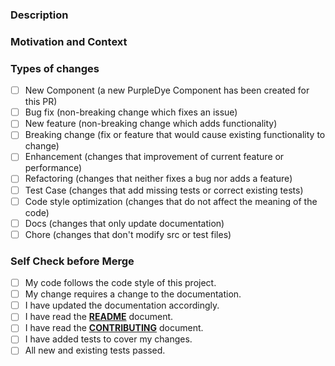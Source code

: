 <!--- Provide a general summary of your changes in the Title above -->

### Description

<!--- Describe your changes in detail -->

### Motivation and Context

<!--- Why is this change required? What problem does it solve? -->
<!--- If it fixes an open issue, please link to the issue here. -->

### Types of changes

<!--- What types of changes does your code introduce? Put an `x` in all the boxes that apply and remove spaces between [], e.g. [x], not [x ] or [ x] -->

- [ ] New Component (a new PurpleDye Component has been created for this PR)
- [ ] Bug fix (non-breaking change which fixes an issue)
- [ ] New feature (non-breaking change which adds functionality)
- [ ] Breaking change (fix or feature that would cause existing functionality to change)
- [ ] Enhancement (changes that improvement of current feature or performance)
- [ ] Refactoring (changes that neither fixes a bug nor adds a feature)
- [ ] Test Case (changes that add missing tests or correct existing tests)
- [ ] Code style optimization (changes that do not affect the meaning of the code)
- [ ] Docs (changes that only update documentation)
- [ ] Chore (changes that don't modify src or test files)

### Self Check before Merge

<!--- Go over all the following points, and put an `x` in all the boxes that apply and remove spaces between [], e.g. [x], not [x ] or [ x]. -->
<!--- If you're unsure about any of these, don't hesitate to ask. We're here to help! -->

- [ ] My code follows the code style of this project.
- [ ] My change requires a change to the documentation.
- [ ] I have updated the documentation accordingly.
- [ ] I have read the [**README**](https://github.com/purple-dye/components/blob/development/README.md) document.
- [ ] I have read the [**CONTRIBUTING**](https://github.com/purple-dye/components/blob/development/CONTRIBUTING.md) document.
- [ ] I have added tests to cover my changes.
- [ ] All new and existing tests passed.

